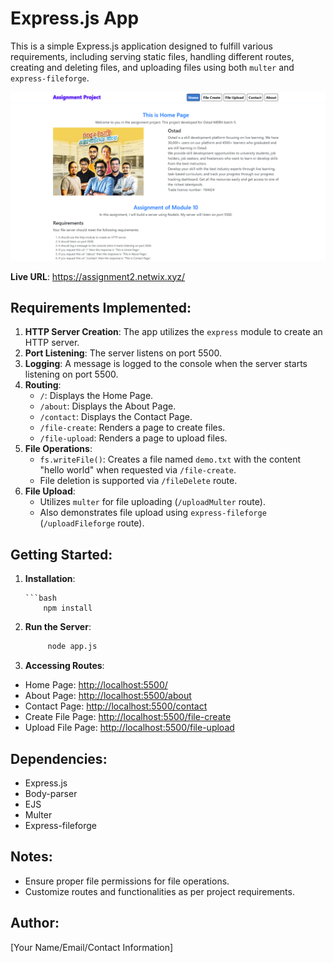 # Express.js App

This is a simple Express.js application designed to fulfill various requirements, including serving static files, handling different routes, creating and deleting files, and uploading files using both `multer` and `express-fileforge`.

![Alt Text](screenshot.png)

**Live URL**: https://assignment2.netwix.xyz/


## Requirements Implemented:

1. **HTTP Server Creation**: The app utilizes the `express` module to create an HTTP server.
2. **Port Listening**: The server listens on port 5500.
3. **Logging**: A message is logged to the console when the server starts listening on port 5500.
4. **Routing**:
   - `/`: Displays the Home Page.
   - `/about`: Displays the About Page.
   - `/contact`: Displays the Contact Page.
   - `/file-create`: Renders a page to create files.
   - `/file-upload`: Renders a page to upload files.
5. **File Operations**:
   - `fs.writeFile()`: Creates a file named `demo.txt` with the content "hello world" when requested via `/file-create`.
   - File deletion is supported via `/fileDelete` route.
6. **File Upload**:
   - Utilizes `multer` for file uploading (`/uploadMulter` route).
   - Also demonstrates file upload using `express-fileforge` (`/uploadFileforge` route).

## Getting Started:

1. **Installation**:

       ```bash
           npm install


2. **Run the Server**:  
      ```bash
           node app.js

3. **Accessing Routes**:
- Home Page: [http://localhost:5500/](http://localhost:5500/)
- About Page: [http://localhost:5500/about](http://localhost:5500/about)
- Contact Page: [http://localhost:5500/contact](http://localhost:5500/contact)
- Create File Page: [http://localhost:5500/file-create](http://localhost:5500/file-create)
- Upload File Page: [http://localhost:5500/file-upload](http://localhost:5500/file-upload)

## Dependencies:

- Express.js
- Body-parser
- EJS
- Multer
- Express-fileforge

## Notes:

- Ensure proper file permissions for file operations.
- Customize routes and functionalities as per project requirements.

## Author:

[Your Name/Email/Contact Information]
